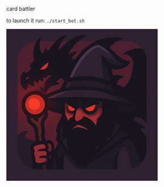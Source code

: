 card battler

to launch it run: `./start_bot.sh`

<img src="./battler.png" alt="Battler" width="400" height="400">
